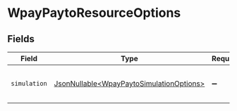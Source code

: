 # WpayPaytoResourceOptions


## Fields

| Field                                                                                              | Type                                                                                               | Required                                                                                           | Description                                                                                        |
| -------------------------------------------------------------------------------------------------- | -------------------------------------------------------------------------------------------------- | -------------------------------------------------------------------------------------------------- | -------------------------------------------------------------------------------------------------- |
| `simulation`                                                                                       | [JsonNullable\<WpayPaytoSimulationOptions>](../../models/components/WpayPaytoSimulationOptions.md) | :heavy_minus_sign:                                                                                 | Simulate responses for this resource.                                                              |